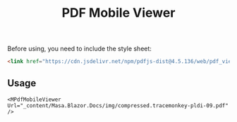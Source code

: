 ﻿---
title: PDF Mobile Viewer
desc: "A PDF viewer designed for mobile."
tag: "JS Proxy"
---

Before using, you need to include the style sheet:

``` html
<link href="https://cdn.jsdelivr.net/npm/pdfjs-dist@4.5.136/web/pdf_viewer.min.css" rel="stylesheet">
```

## Usage

<masa-example file="Examples.labs.pdf_mobile_viewer.Usage" no-actions="true"></masa-example>

```razor
<MPdfMobileViewer Url="_content/Masa.Blazor.Docs/img/compressed.tracemonkey-pldi-09.pdf" /> 
```
